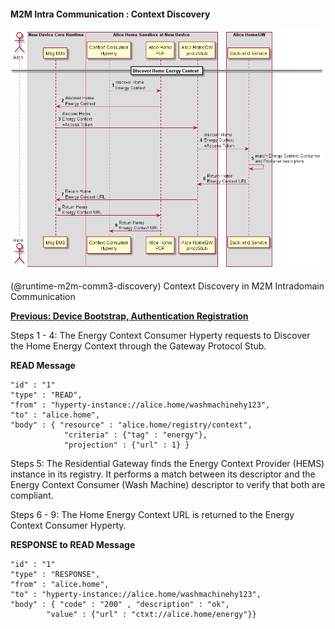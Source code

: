 #### M2M Intra Communication : Context Discovery

<!--
@startuml "m2m-intra-comm-3-discovery.png"

autonumber

!define SHOW_RuntimeA

!define SHOW_NativeAtRuntimeA

!define SHOW_SP1SandboxAtRuntimeA
!define SHOW_Protostub1AtRuntimeA
!define SHOW_ServiceProvider1HypertyAtRuntimeA
!define SHOW_ServiceProvider1RouterAtRuntimeA

!define SHOW_CoreRuntimeA
!define SHOW_MsgBUSAtRuntimeA

!define SHOW_SP1

!include runtime_objects.plantuml

== Discover Home Energy Context ==

SP1H@A -> Router1@A : discover Home\nEnergy Context

Router1@A -> BUS@A : discover Home\nEnergy Context

Proto1@A <- BUS@A : discover Home\nEnergy Context\n+Access Token

SP1 <- Proto1@A : discover Home\nEnergy Context\n+Access Token

SP1 -> SP1 : match Energy Context Consumer\nand Producer descriptors

SP1 -> Proto1@A : Return Home \nEnergy Context URL

Proto1@A -> BUS@A : Return Home \nEnergy Context URL

Router1@A <- BUS@A : Return Home \nEnergy Context URL

SP1H@A <- Router1@A : Return Home \nEnergy Context URL

@enduml
-->


![Figure @runtime-m2m-comm3-discovery: Context Discovery in M2M Intradomain Communication](m2m-intra-comm-3-discovery.png)


(@runtime-m2m-comm3-discovery) Context Discovery in M2M Intradomain Communication

**[Previous: Device Bootstrap, Authentication Registration](m2m-bootstrap-auth-registration.md)**

Steps 1 - 4: The Energy Context Consumer Hyperty requests to Discover the Home Energy Context through the Gateway Protocol Stub.

**READ Message**

```
"id" : "1"
"type" : "READ",
"from" : "hyperty-instance://alice.home/washmachinehy123",
"to" : "alice.home",
"body" : { "resource" : "alice.home/registry/context", 
			"criteria" : {"tag" : "energy"},
			"projection" : {"url" : 1} }
```


Steps 5: The Residential Gateway finds the Energy Context Provider (HEMS) instance in its registry. It performs a match between its descriptor and the Energy Context Consumer (Wash Machine) descriptor to verify that both are compliant. 

Steps 6 - 9: The Home Energy Context URL is returned to the Energy Context Consumer Hyperty.

**RESPONSE to READ Message**

```
"id" : "1"
"type" : "RESPONSE",
"from" : "alice.home",
"to" : "hyperty-instance://alice.home/washmachinehy123",
"body" : { "code" : "200" , "description" : "ok",
		"value" : {"url" : "ctxt://alice.home/energy"}}
```

